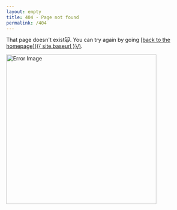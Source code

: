 ```yaml
---
layout: empty
title: 404 - Page not found
permalink: /404
---
```


That page doesn't exist🙀. You can try again by going <u>[back to the homepage]({{ site.baseurl }}/)</u>.

<img src="{{ site.baseurl }}/images/404.gif" alt="Error Image" style="width: 400px;"/>
